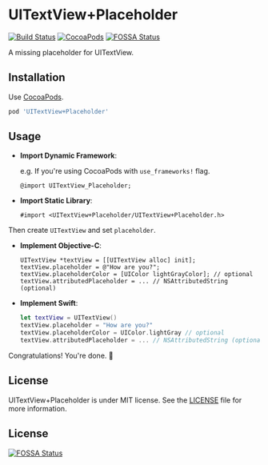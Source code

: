 UITextView+Placeholder
======================

[![Build Status](https://travis-ci.org/devxoul/UITextView-Placeholder.svg?branch=master)](https://travis-ci.org/devxoul/UITextView-Placeholder)
[![CocoaPods](http://img.shields.io/cocoapods/v/UITextView+Placeholder.svg?style=flat)](http://cocoapods.org/?q=name%3AUITextView%2BPlaceholder)
[![FOSSA Status](https://app.fossa.io/api/projects/git%2Bgithub.com%2Fhaztheo%2FUITextView-Placeholder.svg?type=shield)](https://app.fossa.io/projects/git%2Bgithub.com%2Fhaztheo%2FUITextView-Placeholder?ref=badge_shield)

A missing placeholder for UITextView.


Installation
------------

Use [CocoaPods](http://cocoapods.org).

```ruby
pod 'UITextView+Placeholder'
```


Usage
-----

- **Import Dynamic Framework**:

    e.g. If you're using CocoaPods with `use_frameworks!` flag.

    ```objc
    @import UITextView_Placeholder;
    ```
    
- **Import Static Library**:

    ```objc
    #import <UITextView+Placeholder/UITextView+Placeholder.h>
    ```

Then create `UITextView` and set `placeholder`.

- **Implement Objective-C**:

    ```objc
    UITextView *textView = [[UITextView alloc] init];
    textView.placeholder = @"How are you?";
    textView.placeholderColor = [UIColor lightGrayColor]; // optional
    textView.attributedPlaceholder = ... // NSAttributedString (optional)
    ```

- **Implement Swift**:

    ```swift
    let textView = UITextView()
    textView.placeholder = "How are you?"
    textView.placeholderColor = UIColor.lightGray // optional
    textView.attributedPlaceholder = ... // NSAttributedString (optional)
    ```

Congratulations! You're done. 🎉


License
-------

UITextView+Placeholder is under MIT license. See the [LICENSE](LICENSE) file for more information.


## License
[![FOSSA Status](https://app.fossa.io/api/projects/git%2Bgithub.com%2Fhaztheo%2FUITextView-Placeholder.svg?type=large)](https://app.fossa.io/projects/git%2Bgithub.com%2Fhaztheo%2FUITextView-Placeholder?ref=badge_large)